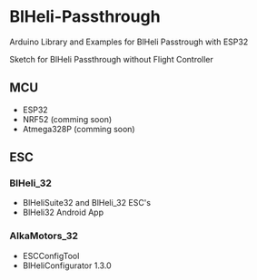 # BlHeli-Passthrough
Arduino Library and Examples for BlHeli Passtrough with ESP32


Sketch for BlHeli Passthrough without Flight Controller

## MCU
- ESP32
- NRF52 (comming soon)
- Atmega328P (comming soon)

## ESC
### BlHeli_32
- BlHeliSuite32 and BlHeli_32 ESC's
- BlHeli32 Android App

### AlkaMotors_32
- ESCConfigTool
- BlHeliConfigurator 1.3.0

